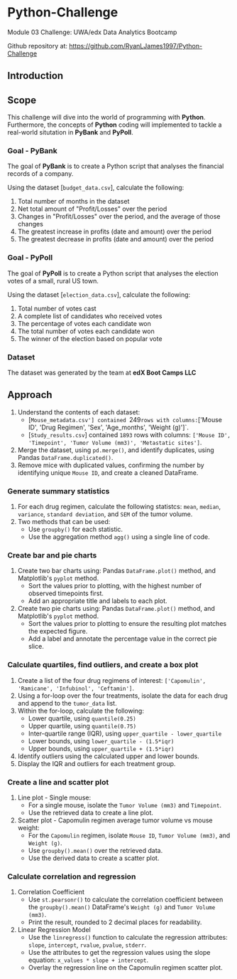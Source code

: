 # Python-Challenge

Module 03 Challenge: UWA/edx Data Analytics Bootcamp

Github repository at: https://github.com/RyanLJames1997/Python-Challenge

## Introduction

## Scope

This challenge will dive into the world of programming with **Python**. Furthermore, the concepts of **Python** coding will implemented to tackle a real-world situtation in **PyBank** and **PyPoll**.

### Goal - PyBank
The goal of **PyBank** is to create a Python script that analyses the financial records of a company.

Using the dataset [`budget_data.csv`], calculate the following:
1. Total number of months in the dataset
2. Net total amount of "Profit/Losses" over the period
3. Changes in "Profit/Losses" over the period, and the average of those changes
4. The greatest increase in profits (date and amount) over the period
5. The greatest decrease in profits (date and amount) over the period

### Goal - PyPoll
The goal of **PyPoll** is to create a Python script that analyses the election votes of a small, rural US town.

Using the dataset [`election_data.csv`], calculate the following:
1. Total number of votes cast
2. A complete list of candidates who received votes
3. The percentage of votes each candidate won
4. The total number of votes each candidate won
5. The winner of the election based on popular vote

### Dataset

The dataset was generated by the team at **edX Boot Camps LLC**

## Approach

1. Understand the contents of each dataset:
    - [`Mouse_metadata.csv'] contained `249` rows with columns: `['Mouse ID', 'Drug Regimen', 'Sex', 'Age_months', 'Weight (g)']`.
    - [`Study_results.csv`] contained `1893` rows with columns: `['Mouse ID', 'Timepoint', 'Tumor Volume (mm3)', 'Metastatic sites']`.
2. Merge the dataset, using `pd.merge()`, and identify duplicates, using Pandas `DataFrame.duplicated()`.
3. Remove mice with duplicated values, confirming the number by identifying unique `Mouse ID`, and create a cleaned DataFrame.

### Generate summary statistics
1. For each drug regimen, calculate the following statistcs: `mean`, `median`, `variance`, `standard deviation`, and `SEM` of the tumor volume.
2. Two methods that can be used:
    - Use `groupby()` for each statistic.
    - Use the aggregation method `agg()` using a single line of code.

### Create bar and pie charts
1. Create two bar charts using: Pandas `DataFrame.plot()` method, and Matplotlib's `pyplot` method.
    - Sort the values prior to plotting, with the highest number of observed timepoints first.
    - Add an appropriate title and labels to each plot.
2. Create two pie charts using: Pandas `DataFrame.plot()` method, and Matplotlib's `pyplot` method.
    - Sort the values prior to plotting to ensure the resulting plot matches the expected figure.
    - Add a label and annotate the percentage value in the correct pie slice.

### Calculate quartiles, find outliers, and create a box plot
1. Create a list of the four drug regimens of interest: `['Capomulin', 'Ramicane', 'Infubinol', 'Ceftamin']`.
2. Using a for-loop over the four treatments, isolate the data for each drug and append to the `tumor_data` list.
3. Within the for-loop, calculate the following:
    - Lower quartile, using `quantile(0.25)`
    - Upper quartile, using `quantile(0.75)`
    - Inter-quartile range (IQR), using `upper_quartile - lower_quartile`
    - Lower bounds, using `lower_quartile - (1.5*iqr)`
    - Upper bounds, using `upper_quartile + (1.5*iqr)`
4. Identify outliers using the calculated upper and lower bounds.
5. Display the IQR and outliers for each treatment group.

### Create a line and scatter plot
1. Line plot - Single mouse:
    - For a single mouse, isolate the `Tumor Volume (mm3)` and `Timepoint`.
    - Use the retrieved data to create a line plot.
2. Scatter plot - Capomulin regimen average tumor volume vs mouse weight:
    - For the `Capomulin` regimen, isolate `Mouse ID`, `Tumor Volume (mm3)`, and `Weight (g)`.
    - Use `groupby().mean()` over the retrieved data.
    - Use the derived data to create a scatter plot.

### Calculate correlation and regression
1. Correlation Coefficient
    - Use `st.pearsonr()` to calculate the correlation coefficient between the `groupby().mean()` DataFrame's `Weight (g)` and `Tumor Volume (mm3)`.
    - Print the result, rounded to 2 decimal places for readability.
2. Linear Regression Model
    - Use the `linregress()` function to calculate the regression attributes: `slope`, `intercept`, `rvalue`, `pvalue`, `stderr`.
    - Use the attributes to get the regression values using the slope equation: `x_values * slope + intercept`.
    - Overlay the regression line on the Capomulin regimen scatter plot.
